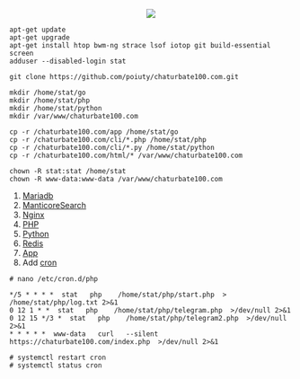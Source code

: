 <p align="center"> 
<img src="https://raw.githubusercontent.com/poiuty/chaturbate100.com/master/html/img/github.jpg">
</p>

```
apt-get update
apt-get upgrade
apt-get install htop bwm-ng strace lsof iotop git build-essential screen
adduser --disabled-login stat
```

```
git clone https://github.com/poiuty/chaturbate100.com.git

mkdir /home/stat/go
mkdir /home/stat/php
mkdir /home/stat/python
mkdir /var/www/chaturbate100.com

cp -r /chaturbate100.com/app /home/stat/go
cp -r /chaturbate100.com/cli/*.php /home/stat/php
cp -r /chaturbate100.com/cli/*.py /home/stat/python
cp -r /chaturbate100.com/html/* /var/www/chaturbate100.com

chown -R stat:stat /home/stat
chown -R www-data:www-data /var/www/chaturbate100.com
```

1. <a href="https://github.com/poiuty/chaturbate100.com/blob/master/install/mariadb.md">Mariadb</a><br/>
2. <a href="https://github.com/poiuty/chaturbate100.com/blob/master/install/manticoresearch.md">ManticoreSearch</a><br/>
3. <a href="https://github.com/poiuty/chaturbate100.com/blob/master/install/nginx.md">Nginx</a><br/>
4. <a href="https://github.com/poiuty/chaturbate100.com/blob/master/install/php.md">PHP</a><br/>
5. <a href="https://github.com/poiuty/chaturbate100.com/blob/master/install/python.md">Python</a><br/>
6. <a href="https://github.com/poiuty/chaturbate100.com/blob/master/install/redis.md">Redis</a><br/>
7. <a href="https://github.com/poiuty/chaturbate100.com/blob/master/install/app.md">App</a>
8. Add <a href="https://github.com/poiuty/chaturbate100.com/blob/master/conf/cron">cron</a>
```
# nano /etc/cron.d/php

*/5 * * * *  stat   php    /home/stat/php/start.php  > /home/stat/php/log.txt 2>&1
0 12 1 * *  stat   php    /home/stat/php/telegram.php  >/dev/null 2>&1
0 12 15 */3 *  stat   php    /home/stat/php/telegram2.php  >/dev/null 2>&1
* * * * *  www-data   curl   --silent https://chaturbate100.com/index.php  >/dev/null 2>&1

# systemctl restart cron
# systemctl status cron
```
